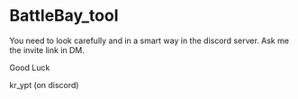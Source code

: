 # BattleBay_tool

You need to look carefully and in a smart way in the discord server.
Ask me the invite link in DM.

Good Luck

kr_ypt (on discord)
